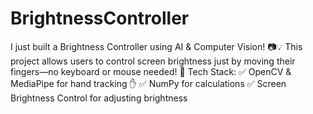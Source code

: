 # BrightnessController
I just built a Brightness Controller using AI &amp; Computer Vision! 📷💡 This project allows users to control screen brightness just by moving their fingers—no keyboard or mouse needed!  🔧 Tech Stack: ✅ OpenCV &amp; MediaPipe for hand tracking ✋ ✅ NumPy for calculations ✅ Screen Brightness Control for adjusting brightness
